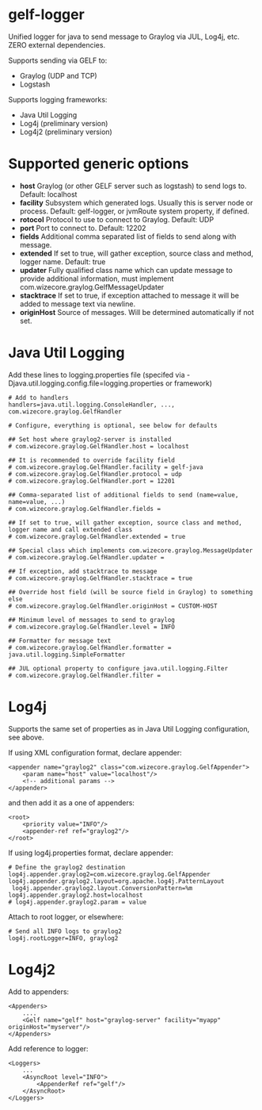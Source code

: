 gelf-logger
===========

Unified logger for java to send message to Graylog via JUL, Log4j, etc. ZERO external dependencies.

Supports sending via GELF to:
  * Graylog (UDP and TCP)
  * Logstash

Supports logging frameworks:
  * Java Util Logging
  * Log4j (preliminary version)
  * Log4j2 (preliminary version)

Supported generic options
=========================

  * **host** Graylog (or other GELF server such as logstash) to send logs to. Default: localhost
  * **facility** Subsystem which generated logs. Usually this is server node or process. Default: gelf-logger, or jvmRoute system property, if defined.
  * **rotocol** Protocol to use to connect to Graylog. Default: UDP
  * **port** Port to connect to. Default: 12202
  * **fields** Additional comma separated list of fields to send along with message.
  * **extended** If set to true, will gather exception, source class and method, logger name. Default: true
  * **updater** Fully qualified class name which can update message to provide additional information, must implement com.wizecore.graylog.GelfMessageUpdater
  * **stacktrace** If set to true, if exception attached to message it will be added to message text via newline.
  * **originHost** Source of messages. Will be determined automatically if not set.

Java Util Logging
=================

Add these lines to logging.properties file (specifed via -Djava.util.logging.config.file=logging.properties or framework)
	
	# Add to handlers
	handlers=java.util.logging.ConsoleHandler, ..., com.wizecore.graylog.GelfHandler
	
	# Configure, everything is optional, see below for defaults
	 
	## Set host where graylog2-server is installed	
	# com.wizecore.graylog.GelfHandler.host = localhost
	
	## It is recommended to override facility field
	# com.wizecore.graylog.GelfHandler.facility = gelf-java
	# com.wizecore.graylog.GelfHandler.protocol = udp
	# com.wizecore.graylog.GelfHandler.port = 12201
	
	## Comma-separated list of additional fields to send (name=value, name=value, ...)
	# com.wizecore.graylog.GelfHandler.fields = 
	
	## If set to true, will gather exception, source class and method, logger name and call extended class
	# com.wizecore.graylog.GelfHandler.extended = true
	
	## Special class which implements com.wizecore.graylog.MessageUpdater
	# com.wizecore.graylog.GelfHandler.updater = 
	
	## If exception, add stacktrace to message
	# com.wizecore.graylog.GelfHandler.stacktrace = true	
	
	## Override host field (will be source field in Graylog) to something else
	# com.wizecore.graylog.GelfHandler.originHost = CUSTOM-HOST
	
	## Minimum level of messages to send to graylog
	# com.wizecore.graylog.GelfHandler.level = INFO
	
	## Formatter for message text
	# com.wizecore.graylog.GelfHandler.formatter = java.util.logging.SimpleFormatter
	
	## JUL optional property to configure java.util.logging.Filter
	# com.wizecore.graylog.GelfHandler.filter = 

Log4j
=====

Supports the same set of properties as in Java Util Logging configuration, see above.

If using XML configuration format, declare appender:

    <appender name="graylog2" class="com.wizecore.graylog.GelfAppender">
    	<param name="host" value="localhost"/>
    	<!-- additional params -->
    </appender>
    	
and then add it as a one of appenders:

    <root>
        <priority value="INFO"/>
        <appender-ref ref="graylog2"/>
    </root>

If using log4j.properties format, declare appender:

    # Define the graylog2 destination
    log4j.appender.graylog2=com.wizecore.graylog.GelfAppender
    log4j.appender.graylog2.layout=org.apache.log4j.PatternLayout
	 log4j.appender.graylog2.layout.ConversionPattern=%m
    log4j.appender.graylog2.host=localhost
    # log4j.appender.graylog2.param = value
    
Attach to root logger, or elsewhere:

    # Send all INFO logs to graylog2
    log4j.rootLogger=INFO, graylog2

Log4j2
======

Add to appenders:
	
	<Appenders>
		....
		<Gelf name="gelf" host="graylog-server" facility="myapp" originHost="myserver"/>
	</Appenders>
	
Add reference to logger:

	<Loggers>
		...
		<AsyncRoot level="INFO">
      		<AppenderRef ref="gelf"/>
		</AsyncRoot>
	</Loggers>
